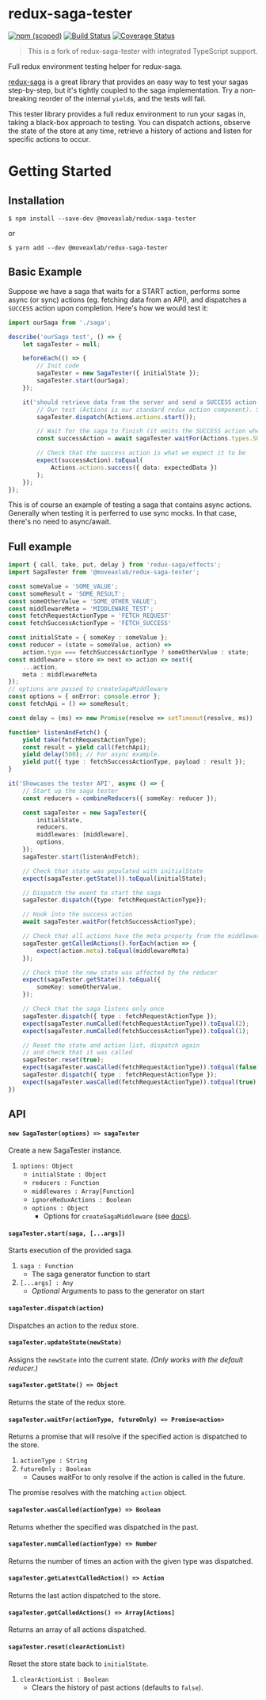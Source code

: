 # redux-saga-tester

[![npm (scoped)](https://img.shields.io/npm/v/@moveaxlab/redux-saga-tester)](https://www.npmjs.com/package/@moveaxlab/redux-saga-tester)
[![Build Status](https://travis-ci.com/moveaxlab/redux-saga-tester.svg?branch=master)](https://travis-ci.com/moveaxlab/redux-saga-tester)
[![Coverage Status](https://coveralls.io/repos/github/moveaxlab/redux-saga-tester/badge.svg?branch=master)](https://coveralls.io/github/moveaxlab/redux-saga-tester?branch=master)

> This is a fork of redux-saga-tester with integrated TypeScript support.

Full redux environment testing helper for redux-saga.

[redux-saga](https://github.com/yelouafi/redux-saga/) is a great library that provides an easy way
to test your sagas step-by-step, but it's tightly coupled to the saga implementation.
Try a non-breaking reorder of the internal `yield`s, and the tests will fail.

This tester library provides a full redux environment to run your sagas in,
taking a black-box approach to testing.
You can dispatch actions, observe the state of the store at any time,
retrieve a history of actions and listen for specific actions to occur.

# Getting Started

## Installation

```
$ npm install --save-dev @moveaxlab/redux-saga-tester
```

or

```
$ yarn add --dev @moveaxlab/redux-saga-tester
```

## Basic Example

Suppose we have a saga that waits for a START action, performs some async (or sync) actions (eg. fetching data from an API),
and dispatches a `SUCCESS` action upon completion. Here's how we would test it:

```typescript
import ourSaga from './saga';

describe('ourSaga test', () => {
    let sagaTester = null;

    beforeEach(() => {
        // Init code
        sagaTester = new SagaTester({ initialState });
        sagaTester.start(ourSaga);
    });

    it('should retrieve data from the server and send a SUCCESS action', async () => {
        // Our test (Actions is our standard redux action component). Start the saga with the START action
        sagaTester.dispatch(Actions.actions.start());

        // Wait for the saga to finish (it emits the SUCCESS action when its done)
        const successAction = await sagaTester.waitFor(Actions.types.SUCCESS);

        // Check that the success action is what we expect it to be
        expect(successAction).toEqual(
            Actions.actions.success({ data: expectedData })
        );
    });
});
```

This is of course an example of testing a saga that contains async actions. Generally when testing it is perferred to use sync mocks. In that case, there's no need to async/await.

## Full example

```typescript
import { call, take, put, delay } from 'redux-saga/effects';
import SagaTester from '@moveaxlab/redux-saga-tester';

const someValue = 'SOME_VALUE';
const someResult = 'SOME_RESULT';
const someOtherValue = 'SOME_OTHER_VALUE';
const middlewareMeta = 'MIDDLEWARE_TEST';
const fetchRequestActionType = 'FETCH_REQUEST'
const fetchSuccessActionType = 'FETCH_SUCCESS'

const initialState = { someKey : someValue };
const reducer = (state = someValue, action) =>
    action.type === fetchSuccessActionType ? someOtherValue : state;
const middleware = store => next => action => next({
    ...action,
    meta : middlewareMeta
});
// options are passed to createSagaMiddleware
const options = { onError: console.error };
const fetchApi = () => someResult;

const delay = (ms) => new Promise(resolve => setTimeout(resolve, ms))

function* listenAndFetch() {
    yield take(fetchRequestActionType);
    const result = yield call(fetchApi);
    yield delay(500); // For async example.
    yield put({ type : fetchSuccessActionType, payload : result });
}

it('Showcases the tester API', async () => {
    // Start up the saga tester
    const reducers = combineReducers({ someKey: reducer });

    const sagaTester = new SagaTester({
        initialState,
        reducers,
        middlewares: [middleware],
        options,
    });
    sagaTester.start(listenAndFetch);

    // Check that state was populated with initialState
    expect(sagaTester.getState()).toEqual(initialState);

    // Dispatch the event to start the saga
    sagaTester.dispatch({type: fetchRequestActionType});

    // Hook into the success action
    await sagaTester.waitFor(fetchSuccessActionType);

    // Check that all actions have the meta property from the middleware
    sagaTester.getCalledActions().forEach(action => {
        expect(action.meta).toEqual(middlewareMeta)
    });

    // Check that the new state was affected by the reducer
    expect(sagaTester.getState()).toEqual({
        someKey: someOtherValue,
    });

    // Check that the saga listens only once
    sagaTester.dispatch({ type : fetchRequestActionType });
    expect(sagaTester.numCalled(fetchRequestActionType)).toEqual(2);
    expect(sagaTester.numCalled(fetchSuccessActionType)).toEqual(1);

    // Reset the state and action list, dispatch again
    // and check that it was called
    sagaTester.reset(true);
    expect(sagaTester.wasCalled(fetchRequestActionType)).toEqual(false);
    sagaTester.dispatch({ type : fetchRequestActionType });
    expect(sagaTester.wasCalled(fetchRequestActionType)).toEqual(true);
})
```

## API

#### `new SagaTester(options) => sagaTester`

Create a new SagaTester instance.

1. `options: Object`
   * `initialState : Object`
   * `reducers : Function`
   * `middlewares : Array[Function]`
   * `ignoreReduxActions : Boolean`
   * `options : Object`
     * Options for `createSagaMiddleware`
       (see [docs](https://github.com/redux-saga/redux-saga/tree/master/docs/api#createsagamiddlewareoptions)).

#### `sagaTester.start(saga, [...args])`
Starts execution of the provided saga.

1. `saga : Function`
    * The saga generator function to start
2. `[...args] : Any`
    * *Optional* Arguments to pass to the generator on start

#### `sagaTester.dispatch(action)`

Dispatches an action to the redux store.

#### `sagaTester.updateState(newState)`

Assigns the `newState` into the current state.
_(Only works with the default reducer.)_

#### `sagaTester.getState() => Object`

Returns the state of the redux store.

#### `sagaTester.waitFor(actionType, futureOnly) => Promise<action>`

Returns a promise that will resolve if the specified action is dispatched to the store.

1. `actionType : String`
2. `futureOnly : Boolean`
   * Causes waitFor to only resolve if the action is called in the future.

The promise resolves with the matching `action` object.

#### `sagaTester.wasCalled(actionType) => Boolean`

Returns whether the specified was dispatched in the past.

#### `sagaTester.numCalled(actionType) => Number`

Returns the number of times an action with the given type was dispatched.

#### `sagaTester.getLatestCalledAction() => Action`

Returns the last action dispatched to the store.

#### `sagaTester.getCalledActions() => Array[Actions]`

Returns an array of all actions dispatched.

#### `sagaTester.reset(clearActionList)`

Reset the store state back to `initialState`.

1. `clearActionList : Boolean`
   * Clears the history of past actions (defaults to `false`).
